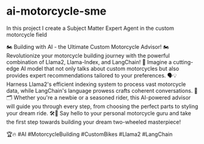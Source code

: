 # ai-motorcycle-sme
In this project I create a Subject Matter Expert Agent in the custom motorcycle field

🏍️ Building with AI - the Ultimate Custom Motorcycle Advisor! 🏍️
Revolutionize your motorcycle building journey with the powerful combination of Llama2, Llama-Index, and LangChain! 🚀 Imagine a cutting-edge AI model that not only talks about custom motorcycles but also provides expert recommendations tailored to your preferences. 🗣️💡 Harness Llama2's efficient indexing system to process vast motorcycle data, while LangChain's language prowess crafts coherent conversations. 🧠🗂️ Whether you're a newbie or a seasoned rider, this AI-powered advisor will guide you through every step, from choosing the perfect parts to styling your dream ride. 🛠️🔧 Say hello to your personal motorcycle guru and take the first step towards building your dream two-wheeled masterpiece!

🏆🔥 #AI #MotorcycleBuilding #CustomBikes #Llama2 #LangChain
